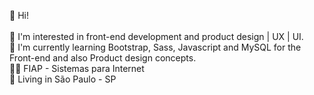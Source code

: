 👋 Hi!<br><br>
👀 I'm interested in front-end development and product design | UX | UI.<br>
🌱 I'm currently learning Bootstrap, Sass, Javascript and MySQL for the Front-end and also Product design concepts.<br>
👨‍🎓 FIAP - Sistemas para Internet<br>
🚩 Living in São Paulo - SP<br>

<!---
MateusFGM/MateusFGM is a ✨ special ✨ repository because its `README.md` (this file) appears on your GitHub profile.
You can click the Preview link to take a look at your changes.
--->

